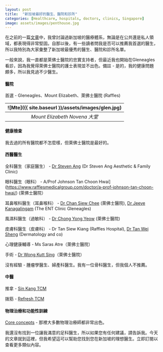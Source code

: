```yaml
---
layout: post
title:  "新加坡最好的醫生、醫院和診所"
categories: [Healthcare, hospitals, doctors, clinics, Singapore]
image: assets/images/penthouse.jpg
---
```

在之前的一篇[文章](https://fromhktosg.github.io/zh/singapore-healthcare/)中，我曾討論過新加坡的醫療體系，無論是在公共還是私人領域，都表現得非常堅固。自那以後，有一些讀者問我是否可以推薦我首選的醫生，所以我特別為大家彙整了新加坡最優秀的醫生、醫院和診所名單。

一般來說，我一直都是萊佛士醫院的忠實支持者，但最近我也開始在Gleneagles看診，因為我覺得萊佛士醫院的護士表現並不出色。備註 - 是的，我的健康問題頗多，所以我見過不少醫生。

#### 醫院

首選 - Gleneagles、Mount Elizabeth、萊佛士醫院 (Raffles)

| ![Mte]({{ site.baseurl }}/assets/images/glen.jpg)
|:--:| 
|  *Mount Elizabeth Novena 大堂*  |

#### 健康檢查

我去過的所有醫院都不怎麼樣，但萊佛士醫院是最好的。

#### 西醫醫生

全科醫生（家庭醫生） - [Dr Steven Ang](https://www.healthcare.com.sg/item/dr-steven-ang-anesthetic-family-clinic/) (Dr Steven Ang Aesthetic & Family Clinic)

眼科醫生（眼科） - A/Prof Johnson Tan Choon Hwai](https://www.rafflesmedicalgroup.com/doctor/a-prof-johnson-tan-choon-hwai/) (萊佛士醫院）

耳鼻喉科醫生（耳鼻喉科） - [Dr Chan Siew Chee](https://www.rafflesmedicalgroup.com/doctor/dr-chan-siew-chee/) (萊佛士醫院), [Dr Jeeve Kanagalingam](https://www.drjeeve.com/) (The ENT Clinic Gleneagles)

風濕科醫生（過敏科） - [Dr Chong Yong Yeow](https://www.rafflesmedicalgroup.com/doctor/dr-chong-yong-yeow/) (萊佛士醫院)

皮膚科醫生（皮膚科） - Dr Tan Siew Kiang (Raffles Hospital), [Dr Tan Wei Sheng](https://www.dermatologyandco.sg/) (Dermatology and co)

心理健康輔導 - Ms Saras Atre（萊佛士醫院）

手術 - [Dr Wong Kutt Sing](https://www.rafflesmedicalgroup.com/doctor/dr-wong-kutt-sing/)（萊佛士醫院）

沒有經驗 - 腫瘤學醫生、婦產科醫生。我有一位骨科醫生，但我個人不推薦。

#### 中醫

推拿 - [Sin Kang TCM](https://sinkangtcm.com.sg/?gad=1)

拨筋 - [Refresh TCM](https://www.yongkangtcm.com/refresh-tcm-wellness)

#### 物理治療和功能性訓練

[Core concepts](https://www.coreconcepts.com.sg/) - 那裡大多數物理治療師都非常出色。

我還沒有找到一位讓我滿意的足科醫生，所以如果您有任何建議，請告訴我。今天的文章就到這裡，但我希望這可以幫助您找到您在新加坡的理想醫生。立即訂閱以查看更多類似內容。